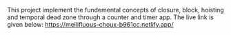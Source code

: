 This project implement the fundemental concepts of closure, block, hoisting and temporal dead zone through a counter and timer app. The live link is given below:
https://mellifluous-choux-b961cc.netlify.app/
